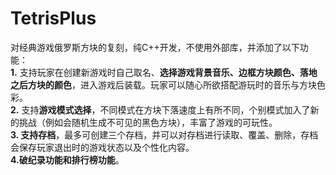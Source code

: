 # TetrisPlus
对经典游戏俄罗斯方块的复刻，纯C++开发，不使用外部库，并添加了以下功能：  
**1.** 支持玩家在创建新游戏时自己取名、**选择游戏背景音乐、边框方块颜色、落地之后方块的颜色**，进入游戏后装载。玩家可以随心所欲搭配游玩时的音乐与方块色彩。  
**2.** 支持**游戏模式选择**，不同模式在方块下落速度上有所不同，个别模式加入了新的挑战（例如会随机生成不可见的黑色方块），丰富了游戏的可玩性。  
**3. **支持**存档**，最多可创建三个存档，并可以对存档进行读取、覆盖、删除，存档会保存玩家退出时的游戏状态以及个性化内容。  
**4.破纪录功能和排行榜功能**。  
